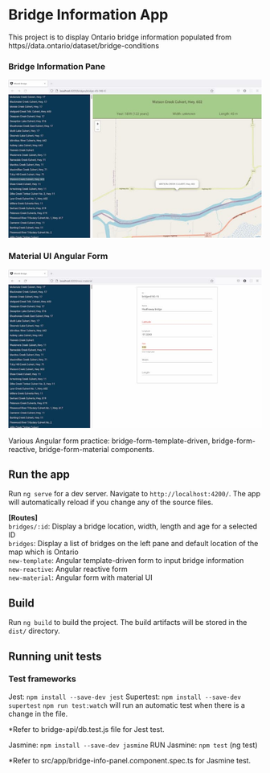 # Bridge Information App

This project is to display Ontario bridge information populated from https//data.ontario/dataset/bridge-conditions

### Bridge Information Pane
![bridge](./src/assets/bridge.jpg)
### Material UI Angular Form
![form](./src/assets/form.jpg)

Various Angular form practice: bridge-form-template-driven, bridge-form-reactive, bridge-form-material components.

## Run the app

Run `ng serve` for a dev server. Navigate to `http://localhost:4200/`. The app will automatically reload if you change any of the source files.<br>

<b>[Routes]<br></b>
`bridges/:id`: Display a bridge location, width, length and age for a selected ID<br>
`bridges`: Display a list of bridges on the left pane and default location of the map which is Ontario<br>
`new-template`: Angular template-driven form to input bridge information<br>
`new-reactive`: Angular reactive form<br>
`new-material`: Angular form with material UI<br>

## Build

Run `ng build` to build the project. The build artifacts will be stored in the `dist/` directory.

## Running unit tests 

### Test frameworks
Jest: `npm install --save-dev jest` 
Supertest: `npm install --save-dev supertest` 
`npm run test:watch` will run an automatic test when there is a change in the file. 

*Refer to bridge-api/db.test.js file for Jest test.

Jasmine: `npm install --save-dev jasmine` 
RUN Jasmine: `npm test` (ng test)

*Refer to src/app/bridge-info-panel.component.spec.ts for Jasmine test.

